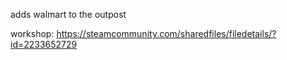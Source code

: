 adds walmart to the outpost

workshop: https://steamcommunity.com/sharedfiles/filedetails/?id=2233652729
